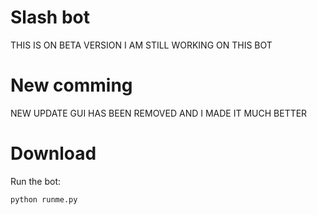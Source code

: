 # Slash bot

THIS IS ON BETA VERSION I AM STILL WORKING ON THIS BOT

# New comming

NEW UPDATE GUI HAS BEEN REMOVED AND I MADE IT MUCH BETTER

# Download

Run the bot:
```bash
python runme.py
```
